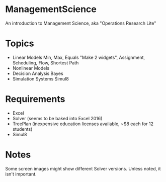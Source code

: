 # ManagementScience
An introduction to Management Science, aka "Operations Research Lite"

# Topics
- Linear Models
 Min, Max, Equals
 "Make 2 widgets", Assignment, Scheduling, Flow, Shortest Path
- Nonlinear Models
- Decision Analysis
 Bayes
- Simulation Systems
 Simul8
 
# Requirements
- Excel
- Solver (seems to be baked into Excel 2016)
- TreePlan (inexpensive education licenses available, ~$8 each for 12 students)
- Simul8

# Notes
Some screen images might show different Solver versions.  Unless noted, it isn't important.


